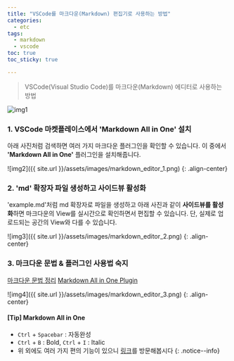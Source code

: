 ```yaml
---
title: "VSCode를 마크다운(Markdown) 편집기로 사용하는 방법"
categories:
  - etc
tags:
  - markdown
  - vscode
toc: true
toc_sticky: true

---
```


> VSCode(Visual Studio Code)를 마크다운(Markdown) 에디터로 사용하는 방법

![img1](https://upload.wikimedia.org/wikipedia/commons/thumb/4/48/Markdown-mark.svg/1280px-Markdown-mark.svg.png)

### 1. VSCode 마켓플레이스에서 'Markdown All in One' 설치

아래 사진처럼 검색하면 여러 가지 마크다운 플러그인을 확인할 수 있습니다. 이 중에서 **'Markdown All in One'** 플러그인을 설치해줍니다. 

![img2]({{ site.url }}/assets/images/markdown_editor_1.png)
{: .align-center}


### 2. 'md' 확장자 파일 생성하고 사이드뷰 활성화

'example.md'처럼 md 확장자로 파일을 생성하고 아래 사진과 같이 **사이드뷰를 활성화**하면 마크다운의 View를 실시간으로 확인하면서 편집할 수 있습니다.
단, 실제로 업로드되는 공간의 View와 다를 수 있습니다.

![img3]({{ site.url }}/assets/images/markdown_editor_2.png)
{: .align-center}


### 3. 마크다운 문법 & 플러그인 사용법 숙지
[마크다운 문법 정리](https://sianux1209.github.io/etc/%EB%A7%88%ED%81%AC%EB%8B%A4%EC%9A%B4-%EB%AC%B8%EB%B2%95-%EC%A0%95%EB%A6%AC-(Markdown-Cheatsheet))
[Markdown All in One Plugin](https://marketplace.visualstudio.com/items?itemName=yzhang.markdown-all-in-one)

![img4]({{ site.url }}/assets/images/markdown_editor_3.png)
{: .align-center}


#### [Tip] Markdown All in One
- `Ctrl` + `Spacebar` : 자동완성
- `Ctrl` + `B` : Bold, `Ctrl` + `I` : Italic
- 위 외에도 여러 가지 편의 기능이 있으니 [링크](https://marketplace.visualstudio.com/items?itemName=yzhang.markdown-all-in-one)를 방문해봅시다
{: .notice--info}
